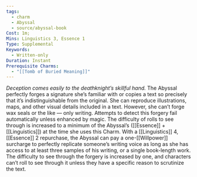```yaml
---
tags:
  - charm
  - Abyssal
  - source/abyssal-book
Cost: 1m; 
Mins: Linguistics 3, Essence 1
Type: Supplemental
Keywords:
  - Written-only
Duration: Instant
Prerequisite Charms:
  - "[[Tomb of Buried Meaning]]"
---
```

*Deception comes easily to the deathknight’s skillful hand.*
The Abyssal perfectly forges a signature she’s familiar with or copies a text so precisely that it’s indistinguishable from the original. She can reproduce illustrations, maps, and other visual details included in a text. However, she can’t forge wax seals or the like — only writing.
Attempts to detect this forgery fail automatically unless enhanced by magic. The difficulty of rolls to see through is increased to a minimum of the Abyssal’s ([[Essence]] + [[Linguistics]]) at the time she uses this Charm.
With a [[Linguistics]] 4, [[Essence]] 2 repurchase, the Abyssal can pay a one-[[Willpower]] surcharge to perfectly replicate someone’s writing voice as long as she has access to at least three samples of his writing, or a single book-length work. The difficulty to see through the forgery is increased by one, and characters can’t roll to see through it unless they have a specific reason to scrutinize the text.